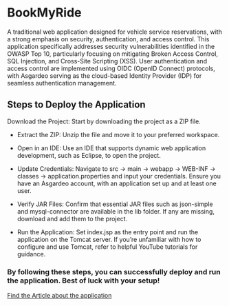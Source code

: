 # BookMyRide
A traditional web application designed for vehicle service reservations, with a strong emphasis on security, authentication, and access control. 
This application specifically addresses security vulnerabilities identified in the OWASP Top 10, particularly focusing on mitigating Broken Access Control, SQL Injection, and Cross-Site Scripting (XSS).
User authentication and access control are implemented using OIDC (OpenID Connect) protocols, with Asgardeo serving as the cloud-based Identity Provider (IDP) for seamless authentication management.

## Steps to Deploy the Application

Download the Project: Start by downloading the project as a ZIP file.

- Extract the ZIP: Unzip the file and move it to your preferred workspace.

- Open in an IDE: Use an IDE that supports dynamic web application development, such as Eclipse, to open the project.

- Update Credentials: Navigate to src -> main -> webapp -> WEB-INF -> classes -> application.properties and input your credentials. Ensure you have an Asgardeo account, with an application set up and at least one user.

- Verify JAR Files: Confirm that essential JAR files such as json-simple and mysql-connector are available in the lib folder. If any are missing, download and add them to the project.

- Run the Application: Set index.jsp as the entry point and run the application on the Tomcat server. If you’re unfamiliar with how to configure and use Tomcat, refer to helpful YouTube tutorials for guidance.


### By following these steps, you can successfully deploy and run the application. Best of luck with your setup!
 [Find the Article about the application](https://medium.com/@supuniab1/developing-a-secure-vehicle-service-reservation-application-my-journey-with-bookmyride-df28b027d5c3)

